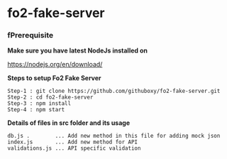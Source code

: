 # fo2-fake-server

### fPrerequisite
**Make sure you have latest NodeJs installed on**

https://nodejs.org/en/download/

**Steps to setup Fo2 Fake Server**
```
Step-1 : git clone https://github.com/githuboxy/fo2-fake-server.git 
Step-2 : cd fo2-fake-server
Step-3 : npm install
Step-4 : npm start
```

**Details of files in src folder and its usage**
```
db.js .        ... Add new method in this file for adding mock json
index.js       ... Add new method for API
validations.js ... API specific validation
```
